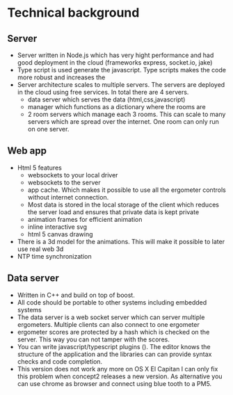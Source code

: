 # Technical background

## Server

* Server written in Node.js which has very hight performance and had good deployment in the cloud
 (frameworks express, socket.io, jake)
* Type script is used generate the javascript. Type scripts makes the code more robust and increases the 
* Server architecture scales to multiple servers. The servers are deployed in the cloud using free services.
In total there are 4 servers.
  * data server which serves the data (html,css,javascript)
  * manager which functions as a dictionary where the rooms are
  * 2 room servers which manage each 3 rooms. This can scale to many servers which are spread over the internet. One room can only run on one server.

## Web app

* Html 5 features
  * websockets to your local driver
  * websockets to the server
  * app cache. Which makes it possible to use all the ergometer controls without internet connection.
  * Most data is stored in the local storage of the client which reduces the server load and ensures that private data is kept private
  * animation frames for efficient animation
  * inline interactive svg
  * html 5 canvas drawing
* There is a 3d model for the animations. This will make it possible to later use real web 3d
* NTP time synchronization

## Data server

* Written in C++ and build on top of boost. 
* All code should be portable to other systems including embedded systems
* The data server is a web socket server which can server multiple ergometers. Multiple clients can also connect to one ergometer 
* ergometer scores are protected by a hash which is checked on the server. This way you can not tamper with the scores.
* You can write javascript/typescript plugins (). The editor knows the structure of the application and the libraries can can provide syntax checks and code completion.
* This version does not work any more on OS X El Capitan
  I can only fix this problem when concept2 releases a new version. 
  As alternative you can use chrome as browser and connect using blue tooth to a PM5.


